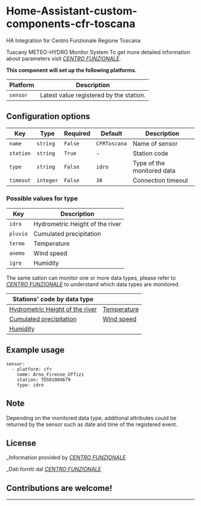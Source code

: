 # Home-Assistant-custom-components-cfr-toscana
HA Integration for Centro Funzionale Regione Toscana

Tuscany METEO-HYDRO Monitor System
To get more detailed information about parameters visit [*CENTRO FUNZIONALE*](http://www.cfr.toscana.it/).

**This component will set up the following platforms.**

Platform | Description
-- | --
`sensor` | Latest value registered by the station.


## Configuration options

| Key | Type | Required | Default | Description |
| --- | --- | --- | --- | --- |
| `name` | `string` | `False` | `CFRToscana` | Name of sensor |
| `station` | `string` | `True` | - | Station code |
| `type` | `string` | `False` | `idro` | Type of the monitored data |
| `timeout` | `integer` | `False` | `30` | Connection timeout |

### Possible values for type

| Key | Description |
| --- | --- | 
| `idro` | Hydrometric Height of the river |
| `pluvio` | Cumulated precipitation |
| `termo` | Temperature |
| `anemo` | Wind speed |
| `igro` | Humidity |

The same sation can monitor one or more data types, please refer to [*CENTRO FUNZIONALE*](http://www.cfr.toscana.it/) to understand which data types are monitored.
<br>

| Stations' code by data type | |
| --- | --- |
| [Hydrometric Height of the river](http://www.cfr.toscana.it/monitoraggio/stazioni.php?type=idro) | [Temperature](http://www.cfr.toscana.it/monitoraggio/stazioni.php?type=termo) |
| [Cumulated precipitation](http://www.cfr.toscana.it/monitoraggio/stazioni.php?type=pluvio) | [Wind speed](http://www.cfr.toscana.it/monitoraggio/stazioni.php?type=anemo) |
| [Humidity](http://www.cfr.toscana.it/monitoraggio/stazioni.php?type=igro) | |

## Example usage

```
sensor:
  - platform: cfr
    name: Arno_Firenze_Uffizi
    station: TOS01004679
    type: idro
```

## Note

Depending on the monitored data type, additional attributes could be returned by the sensor such as date and time of the registered event.<br>


## License

_Information provided by [*CENTRO FUNZIONALE*](http://www.cfr.toscana.it/)

_Dati forniti dal [*CENTRO FUNZIONALE*](http://www.cfr.toscana.it/)


## Contributions are welcome!

***

[hacs]: https://github.com/custom-components/hacs
[hacsbadge]: https://img.shields.io/badge/HACS-Default-orange.svg
